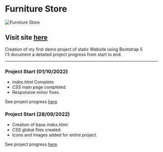 # Furniture Store

![Furniture Store](https://user-images.githubusercontent.com/110303654/192773344-c04babbc-71e6-4c8f-8a01-329a95024a44.png)

## Visit site [here](https://arturohdzg.github.io/FurnitureStore/)

Creation of my first demo project of static Website using Bootstrap 5<br>
I'll document a detailed project progress from start to end.
<hr>

### Project Start (01/10/2022)

* _index.html_ Complete.
* _CSS_ main page completed.
* Responsive minor fixes.

See project progress [here](https://github.com/ArturoHDZG/FurnitureStore/releases/tag/v0.1)

### Project Start (28/09/2022)

* Creation of base _index.html_.
* _CSS_ global files created.
* Icons and Images added for entire project.

See project progress [here](https://github.com/ArturoHDZG/FurnitureStore/releases/tag/Start)

